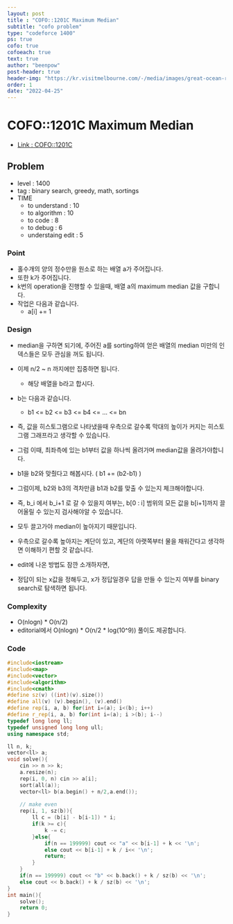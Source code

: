 ```yaml
---
layout: post
title : "COFO::1201C Maximum Median"
subtitle: "cofo problem"
type: "codeforce 1400"
ps: true
cofo: true
cofoeach: true
text: true
author: "beenpow"
post-header: true
header-img: "https://kr.visitmelbourne.com/-/media/images/great-ocean-road/things-to-do/nature-and-wildlife/beaches-and-coastlines/12-apostles_gor_u_1224113_1150x863.jpg?ts=20150625371043"
order: 1
date: "2022-04-25"
---
```

# COFO::1201C Maximum Median
- [Link : COFO::1201C](https://codeforces.com/problemset/problem/1201/C)


## Problem 

- level : 1400
- tag : binary search, greedy, math, sortings
- TIME
  - to understand    : 10
  - to algorithm     : 10
  - to code          : 8
  - to debug         : 6
  - understaing edit : 5

### Point
- 홀수개의 양의 정수만을 원소로 하는 배열 a가 주어집니다.
- 또한 k가 주어집니다.
- k번의 operation을 진행할 수 있을때, 배열 a의 maximum median 값을 구합니다.
- 작업은 다음과 같습니다.
  - a[i] += 1

### Design
- median을 구하면 되기에, 주어진 a를 sorting하여 얻은 배열의 median 미만의 인덱스들은 모두 관심을 꺼도 됩니다.
- 이제 n/2 ~ n 까지에만 집중하면 됩니다.
  - 해당 배열을 b라고 합시다.
- b는 다음과 같습니다. 
  - b1 <= b2 <= b3 <= b4 <= ... <= bn
- 즉, 값을 히스토그램으로 나타냈을때 우측으로 갈수록 막대의 높이가 커지는 히스토그램 그래프라고 생각할 수 있습니다.
- 그럼 이때, 최좌측에 있는 b1부터 값을 하나씩 올려가며 median값을 올려가야합니다.
- b1을 b2와 맞췄다고 해봅시다. ( b1 += (b2-b1) )
- 그럼이제, b2와 b3의 격차만큼 b1과 b2를 맞출 수 있는지 체크해야합니다.
- 즉, b_i 에서 b_i+1 로 갈 수 있을지 여부는, b[0 : i] 범위의 모든 값을 b[i+1]까지 끌어올릴 수 있는지 검사해야알 수 있습니다.
- 모두 끌고가야 median이 높아지기 때문입니다.
- 우측으로 갈수록 높아지는 계단이 있고, 계단의 아랫쪽부터 물을 채워간다고 생각하면 이해하기 편할 것 같습니다.

- edit에 나온 방법도 잠깐 소개하자면,
- 정답이 되는 x값을 정해두고, x가 정답일경우 답을 만들 수 있는지 여부를 binary search로 탐색하면 됩니다.

### Complexity
- O(nlogn) * O(n/2)
- editorial에서 O(nlogn) * O(n/2 * log(10^9)) 풀이도 제공합니다.

### Code

```cpp
#include<iostream>
#include<map>
#include<vector>
#include<algorithm>
#include<cmath>
#define sz(v) ((int)(v).size())
#define all(v) (v).begin(), (v).end()
#define rep(i, a, b) for(int i=(a); i<(b); i++)
#define r_rep(i, a, b) for(int i=(a); i >(b); i--)
typedef long long ll;
typedef unsigned long long ull;
using namespace std;

ll n, k;
vector<ll> a;
void solve(){
    cin >> n >> k;
    a.resize(n);
    rep(i, 0, n) cin >> a[i];
    sort(all(a));
    vector<ll> b(a.begin() + n/2,a.end());
    
    // make even
    rep(i, 1, sz(b)){
        ll c = (b[i] - b[i-1]) * i;
        if(k >= c){
            k -= c;
        }else{
            if(n == 199999) cout << "a" << b[i-1] + k << '\n';
            else cout << b[i-1] + k / i<< '\n';
            return;
        }
    }
    if(n == 199999) cout << "b" << b.back() + k / sz(b) << '\n';
    else cout << b.back() + k / sz(b) << '\n';
}
int main(){
    solve();
    return 0;
}
```
